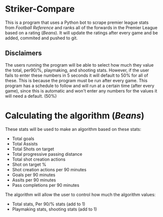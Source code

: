 # Striker-Compare

This is a program that uses a Python bot to scrape premier league stats from _Football Reference_ and ranks all of the forwards in the Premier League based on a rating (_Beans_). It will update the ratings after every game and be added, commited and pushed to git.

## Disclaimers
The users running the program will be able to select how much they value the total, per90/%, playmaking, and shooting stats. However, if the user fails to enter these numbers in 5 seconds it will default to 50% for all of these. This is because the program must be run after every game. This program has a schedule to follow and will run at a certain time (after every game), since this is automatic and won't enter any numbers for the values it will need a default. (50%)

# Calculating the algorithm (_Beans_)
These stats will be used to make an algorithm based on these stats:
  - Total goals
  - Total Assists
  - Total Shots on target
  - Total progressive passing distance
  - Total shot creation actions
  - Shot on target %
  - Shot creation actions per 90 minutes
  - Goals per 90 minutes
  - Assits per 90 minutes
  - Pass completions per 90 minutes

The algorithm will allow the user to control how much the algorithm values:
  - Total stats, Per 90/% stats (add to 1)
  - Playmaking stats, shooting stats (add to 1)


